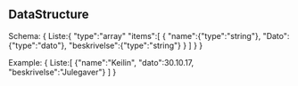 DataStructure
-------------------

Schema: 
{
    Liste:{
        "type":"array"
        "items":[
            {
             "name":{"type":"string"},
             "Dato":{"type":"dato"},
             "beskrivelse":{"type":"string"}
            }
        ]
    }
}

Example: 
{
    Liste:[
        {"name":"Keilin", "dato":30.10.17, "beskrivelse":"Julegaver"}
    ]
}